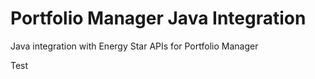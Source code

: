 # Portfolio Manager Java Integration
Java integration with Energy Star APIs for Portfolio Manager

Test